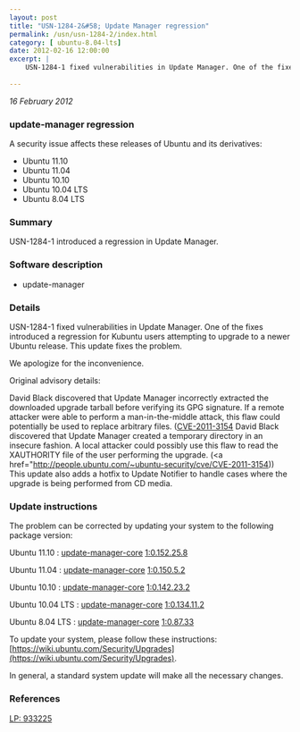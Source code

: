 ```yaml
---
layout: post
title: "USN-1284-2&#58; Update Manager regression"
permalink: /usn/usn-1284-2/index.html
category: [ ubuntu-8.04-lts]
date: 2012-02-16 12:00:00
excerpt: |
    USN-1284-1 fixed vulnerabilities in Update Manager. One of the fixes introduced a regression for Kubuntu users attempting to upgrade to a newer Ubuntu release. This update fixes the problem.
    
--- 
```

 
 

*16 February 2012*

### update-manager regression

A security issue affects these releases of Ubuntu and its derivatives:

* Ubuntu 11.10
* Ubuntu 11.04
* Ubuntu 10.10
* Ubuntu 10.04 LTS
* Ubuntu 8.04 LTS

### Summary

USN-1284-1 introduced a regression in Update Manager. 

### Software description

* update-manager 

### Details

USN-1284-1 fixed vulnerabilities in Update Manager. One of the fixes introduced a regression for Kubuntu users attempting to upgrade to a newer Ubuntu release. This update fixes the problem.

We apologize for the inconvenience.

Original advisory details:

 David Black discovered that Update Manager incorrectly extracted the downloaded upgrade tarball before verifying its GPG signature. If a remote attacker were able to perform a man-in-the-middle attack, this flaw could potentially be used to replace arbitrary files. ([CVE-2011-3154](http://people.ubuntu.com/~ubuntu-security/cve/CVE-2011-3152">CVE-2011-3152</a>) David Black discovered that Update Manager created a temporary directory in an insecure fashion. A local attacker could possibly use this flaw to read the XAUTHORITY file of the user performing the upgrade. (<a href="http://people.ubuntu.com/~ubuntu-security/cve/CVE-2011-3154)) This update also adds a hotfix to Update Notifier to handle cases where the upgrade is being performed from CD media. 

### Update instructions

The problem can be corrected by updating your system to the following package version:

Ubuntu 11.10
 : [update-manager-core](https://launchpad.net/ubuntu/+source/update-manager) <span> [1:0.152.25.8](https://launchpad.net/ubuntu/+source/update-manager/1:0.152.25.8) </span> 

Ubuntu 11.04
 : [update-manager-core](https://launchpad.net/ubuntu/+source/update-manager) <span> [1:0.150.5.2](https://launchpad.net/ubuntu/+source/update-manager/1:0.150.5.2) </span> 

Ubuntu 10.10
 : [update-manager-core](https://launchpad.net/ubuntu/+source/update-manager) <span> [1:0.142.23.2](https://launchpad.net/ubuntu/+source/update-manager/1:0.142.23.2) </span> 

Ubuntu 10.04 LTS
 : [update-manager-core](https://launchpad.net/ubuntu/+source/update-manager) <span> [1:0.134.11.2](https://launchpad.net/ubuntu/+source/update-manager/1:0.134.11.2) </span> 

Ubuntu 8.04 LTS
 : [update-manager-core](https://launchpad.net/ubuntu/+source/update-manager) <span> [1:0.87.33](https://launchpad.net/ubuntu/+source/update-manager/1:0.87.33) </span> 

To update your system, please follow these instructions: [https://wiki.ubuntu.com/Security/Upgrades](https://wiki.ubuntu.com/Security/Upgrades).

In general, a standard system update will make all the necessary changes. 

### References

 
 [LP: 933225](https://launchpad.net/bugs/933225)
 

